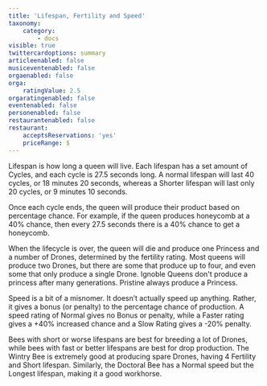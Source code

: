 ```yaml
---
title: 'Lifespan, Fertility and Speed'
taxonomy:
    category:
        - docs
visible: true
twittercardoptions: summary
articleenabled: false
musiceventenabled: false
orgaenabled: false
orga:
    ratingValue: 2.5
orgaratingenabled: false
eventenabled: false
personenabled: false
restaurantenabled: false
restaurant:
    acceptsReservations: 'yes'
    priceRange: $
---
```


Lifespan is how long a queen will live. Each lifespan has a set amount of Cycles, and each cycle is 27.5 seconds long. A normal lifespan will last 40 cycles, or 18 minutes 20 seconds, whereas a Shorter lifespan will last only 20 cycles, or 9 minutes 10 seconds.

Once each cycle ends, the queen will produce their product based on percentage chance. For example, if the queen produces honeycomb at a 40% chance, then every 27.5 seconds there is a 40% chance to get a honeycomb.

When the lifecycle is over, the queen will die and produce one Princess and a number of Drones, determined by the fertility rating. Most queens will produce two Drones, but there are some that produce up to four, and even some that only produce a single Drone. Ignoble Queens don't produce a princess after many generations. Pristine always produce a Princess.

Speed is a bit of a misnomer. It doesn’t actually speed up anything. Rather, it gives a bonus (or penalty) to the percentage chance of production. A speed rating of Normal gives no Bonus or penalty, while a Faster rating gives a +40% increased chance and a Slow Rating gives a -20% penalty.

Bees with short or worse lifespans are best for breeding a lot of Drones, while bees with fast or better lifespans are best for drop production. The Wintry Bee is extremely good at producing spare Drones, having 4 Fertility and Short lifespan. Similarly, the Doctoral Bee has a Normal speed but the Longest lifespan, making it a good workhorse.
